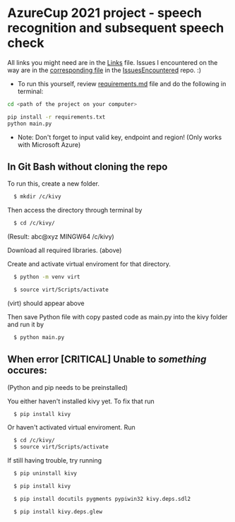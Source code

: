 # AzureCup 2021 project - speech recognition and subsequent speech check

All links you might need are in the [Links](https://github.com/scraptechguy/SpeechCheck/blob/main/Links.txt) file. Issues I encountered on the way are in the [corresponding file](https://github.com/scraptechguy/IssuesIEncoutered/blob/main/AzureSpeechToText) in the [IssuesEncountered](https://github.com/scraptechguy/IssuesIEncoutered/) repo. :)

+ To run this yourself, review <a href="https://github.com/scraptechguy/SpeechCheck/blob/main/requirements.md" target="_blank">requirements.md</a> file and do the following in terminal: 

```sh
cd <path of the project on your computer>
```

```sh
pip install -r requirements.txt
python main.py
```
+ Note: Don't forget to input valid key, endpoint and region! (Only works with Microsoft Azure)

## In Git Bash without cloning the repo

To run this, create a new folder.
```sh
  $ mkdir /c/kivy
```
Then access the directory through terminal by
```sh
  $ cd /c/kivy/
```
(Result: abc@xyz MINGW64 /c/kivy)

Download all required libraries. (above)

Create and activate virtual enviroment for that directory.
```sh
  $ python -m venv virt

  $ source virt/Scripts/activate
```
(virt) should appear above

Then save Python file with copy pasted code as main.py into the kivy folder and run it by

```sh
  $ python main.py
```

## When error [CRITICAL] Unable to *something* occures:

(Python and pip needs to be preinstalled)

You either haven't installed kivy yet. To fix that run 

```sh
  $ pip install kivy
```

Or haven't activated virtual enviroment. Run

```sh
  $ cd /c/kivy/
  $ source virt/Scripts/activate
```

If still having trouble, try running 

```sh
  $ pip uninstall kivy

  $ pip install kivy

  $ pip install docutils pygments pypiwin32 kivy.deps.sdl2

  $ pip install kivy.deps.glew
```




